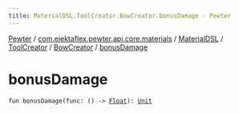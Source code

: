 ```yaml
---
title: MaterialDSL.ToolCreator.BowCreator.bonusDamage - Pewter
---
```


[Pewter](../../../../index.html) / [com.ejektaflex.pewter.api.core.materials](../../../index.html) / [MaterialDSL](../../index.html) / [ToolCreator](../index.html) / [BowCreator](index.html) / [bonusDamage](./bonus-damage.html)

# bonusDamage

`fun bonusDamage(func: () -> `[`Float`](https://kotlinlang.org/api/latest/jvm/stdlib/kotlin/-float/index.html)`): `[`Unit`](https://kotlinlang.org/api/latest/jvm/stdlib/kotlin/-unit/index.html)